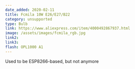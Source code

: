 ```yaml
---
date_added: 2020-02-11
title: Fcmila 10W E26/E27/B22
category: unsupported
type: Bulb
link: https://www.aliexpress.com/item/4000492867937.html
image: /assets/images/fcmila_rgb.jpg
link2: 
link3: 
flash: OPL1000 A1 
---
```

Used to be ESP8266-based, but not anymore